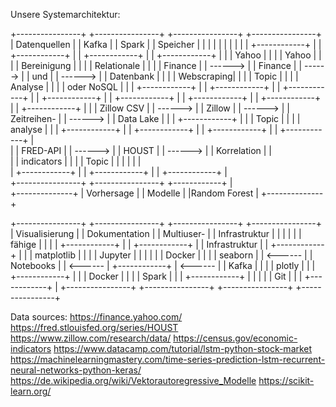 Unsere Systemarchitektur:

+----------------+          +----------------+          +----------------+          +----------------+
| Datenquellen   |          | Kafka          |          | Spark          |          | Speicher       |
|                |          |                |          |                |          |                |
| +------------+ |          | +------------+ |          | +------------+ |          | +------------+ |
| | Yahoo      | |          | | Yahoo      | |          | | Bereinigung | |          | | Relationale | |
| | Finance    | |  ------> | | Finance    | |  ------> | | und         | |  ------> | | Datenbank   | |
| | Webscraping| |          | | Topic      | |          | | Analyse     | |          | | oder NoSQL  | |
| +------------+ |          | +------------+ |          | +------------+ |          | +------------+ |
| +------------+ |          | +------------+ |          | +------------+ |          | +------------+ |
| | Zillow CSV | |  ------> | | Zillow     | |  ------> | | Zeitreihen- | |  ------> | | Data Lake   | |
| +------------+ |          | | Topic      | |          | | analyse     | |          | +------------+ |
| +------------+ |          | +------------+ |          | +------------+ |          
| | FRED-API   | |  ------> | | HOUST      | |  ------> | | Korrelation | |          
| | indicators | |          | | Topic      | |          | |             | |          
| +------------+ |          | +------------+ |          | +------------+ |          
+----------------+          +----------------+          +------------+ |          
                                                    +--------------+ 
                                                    | Vorhersage   |
                                                    | Modelle      |
                                                    |Random Forest |
                                                    +--------------+
                                                

+----------------+          +----------------+          +----------------+          +----------------+
| Visualisierung |          | Dokumentation  |          | Multiuser-     |          | Infrastruktur  |
|                |          |                |          | fähige         |          |                |
| +------------+ |          | +------------+ |          | Infrastruktur  |          | +------------+ |
| | matplotlib | |          | | Jupyter     | |          |                |          | | Docker     | |
| | seaborn    | |  <------ | | Notebooks   | |  <------ | +------------+ |  <------ | | Kafka      | |
| | plotly     | |          | +------------+ |          | | Docker      | |          | | Spark      | |
| +------------+ |          |                |          | | Git         | |          | +------------+ |
+----------------+          +----------------+          +----------------+          +----------------+

Data sources:
https://finance.yahoo.com/
https://fred.stlouisfed.org/series/HOUST
https://www.zillow.com/research/data/
https://census.gov/economic-indicators
https://www.datacamp.com/tutorial/lstm-python-stock-market
https://machinelearningmastery.com/time-series-prediction-lstm-recurrent-neural-networks-python-keras/
https://de.wikipedia.org/wiki/Vektorautoregressive_Modelle
https://scikit-learn.org/


